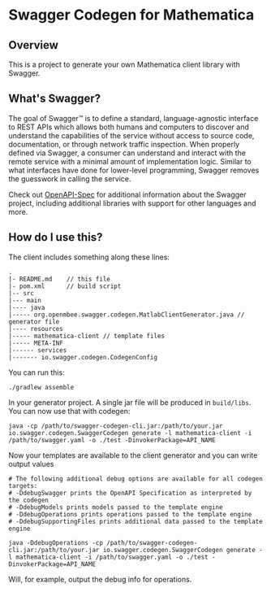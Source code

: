 # Swagger Codegen for Mathematica

## Overview
This is a project to generate your own Mathematica client library with Swagger.

## What's Swagger?
The goal of Swagger™ is to define a standard, language-agnostic interface to REST APIs which allows both humans and computers to discover and understand the capabilities of the service without access to source code, documentation, or through network traffic inspection. When properly defined via Swagger, a consumer can understand and interact with the remote service with a minimal amount of implementation logic. Similar to what interfaces have done for lower-level programming, Swagger removes the guesswork in calling the service.


Check out [OpenAPI-Spec](https://github.com/OAI/OpenAPI-Specification) for additional information about the Swagger project, including additional libraries with support for other languages and more. 

## How do I use this?
The client includes something along these lines:

```
.
|- README.md    // this file
|- pom.xml      // build script
|-- src
|--- main
|---- java
|----- org.openmbee.swagger.codegen.MatlabClientGenerator.java // generator file
|---- resources
|----- mathematica-client // template files
|----- META-INF
|------ services
|------- io.swagger.codegen.CodegenConfig
```

You can run this:

```
./gradlew assemble
```

In your generator project.  A single jar file will be produced in `build/libs`.  You can now use that with codegen:

```
java -cp /path/to/swagger-codegen-cli.jar:/path/to/your.jar io.swagger.codegen.SwaggerCodegen generate -l mathematica-client -i /path/to/swagger.yaml -o ./test -DinvokerPackage=API_NAME
```

Now your templates are available to the client generator and you can write output values

```
# The following additional debug options are available for all codegen targets:
# -DdebugSwagger prints the OpenAPI Specification as interpreted by the codegen
# -DdebugModels prints models passed to the template engine
# -DdebugOperations prints operations passed to the template engine
# -DdebugSupportingFiles prints additional data passed to the template engine

java -DdebugOperations -cp /path/to/swagger-codegen-cli.jar:/path/to/your.jar io.swagger.codegen.SwaggerCodegen generate -l mathematica-client -i /path/to/swagger.yaml -o ./test -DinvokerPackage=API_NAME
```

Will, for example, output the debug info for operations.
